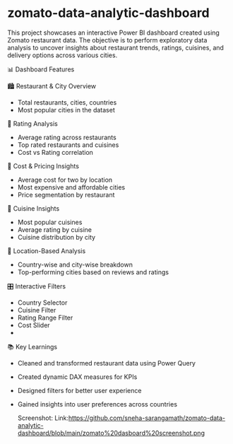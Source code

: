 # zomato-data-analytic-dashboard
This project showcases an interactive Power BI dashboard created using Zomato restaurant data. The objective is to perform exploratory data analysis to uncover insights about restaurant trends, ratings, cuisines, and delivery options across various cities.

📊 Dashboard Features

🏙️ Restaurant & City Overview
- Total restaurants, cities, countries
- Most popular cities in the dataset

🌟 Rating Analysis
- Average rating across restaurants
- Top rated restaurants and cuisines
- Cost vs Rating correlation

💸 Cost & Pricing Insights
- Average cost for two by location
- Most expensive and affordable cities
- Price segmentation by restaurant

🍜 Cuisine Insights
- Most popular cuisines
- Average rating by cuisine
- Cuisine distribution by city

 📍 Location-Based Analysis
- Country-wise and city-wise breakdown
- Top-performing cities based on reviews and ratings

 🎛️ Interactive Filters
- Country Selector
- Cuisine Filter
- Rating Range Filter
- Cost Slider
-
 📚 Key Learnings
- Cleaned and transformed restaurant data using Power Query
- Created dynamic DAX measures for KPIs
- Designed filters for better user experience
- Gained insights into user preferences across countries

  Screenshot:
  Link:https://github.com/sneha-sarangamath/zomato-data-analytic-dashboard/blob/main/zomato%20dasboard%20screenshot.png
